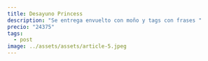 ```yaml
---
title: Desayuno Princess
description: "Se entrega envuelto con moño y tags con frases "
precio: "24375"
tags:
  - post
image: ../assets/assets/article-5.jpeg
---
```

